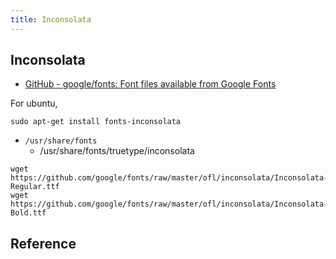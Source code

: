 ```yaml
---
title: Inconsolata
---
```


## Inconsolata
* [GitHub \- google/fonts: Font files available from Google Fonts](https://github.com/google/fonts)

For ubuntu,

```
sudo apt-get install fonts-inconsolata
```

* `/usr/share/fonts`
    * /usr/share/fonts/truetype/inconsolata


```
wget https://github.com/google/fonts/raw/master/ofl/inconsolata/Inconsolata-Regular.ttf
wget https://github.com/google/fonts/raw/master/ofl/inconsolata/Inconsolata-Bold.ttf
```

## Reference
